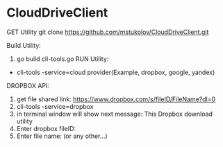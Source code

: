 # CloudDriveClient
GET Utility
git clone https://github.com/mstukolov/CloudDriveClient.git

Build Utility:
1. go build cli-tools.go
RUN Utility:
- cli-tools -service=cloud provider(Example, dropbox, google, yandex)
  
DROPBOX API:
1. get file shared link:
https://www.dropbox.com/s/fileID/FileName?dl=0
1. cli-tools -service=dropbox
2. in terminal window will show next message: This Dropbox download utility
3. Enter dropbox fileID: <fileID>
4. Enter file name: <file name>(or any other...)
